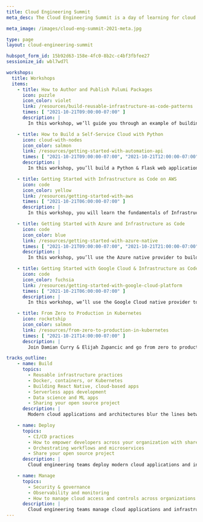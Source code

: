 ```yaml
---
title: Cloud Engineering Summit
meta_desc: The Cloud Engineering Summit is a day of learning for cloud practitioners about cloud infrastructure, modern applications, and everything in between. Oct 20-21, 2021.

meta_image: /images/cloud-eng-summit-2021-meta.jpg

type: page
layout: cloud-engineering-summit

hubspot_form_id: 15b92d63-158e-4fc0-8b2c-c4bf3fbfee27
sessionize_id: wbl7wd7l

workshops:
  title: Workshops
  items:
    - title: How to Author and Publish Pulumi Packages
      icon: puzzle
      icon_color: violet
      link: /resources/build-reusable-infrastructure-as-code-patterns
      times: [ "2021-10-21T09:00:00-07:00" ]
      description: |
        In this workshop, we’ll guide you through an example of building a reusable Pulumi component for a hypothetical “production ready application” in Python.

    - title: How to Build a Self-Service Cloud with Python
      icon: cloud-with-nodes
      icon_color: salmon
      link: /resources/getting-started-with-automation-api
      times: [ "2021-10-21T09:00:00-07:00", "2021-10-21T12:00:00-07:00" ]
      description: |
        In this workshop, you’ll build a Python & Flask web application that lets you and your developers deploy applications at the click of a button.

    - title: Getting Started with Infrastructure as Code on AWS
      icon: code
      icon_color: yellow
      link: /resources/getting-started-with-aws
      times: [ "2021-10-21T06:00:00-07:00" ]
      description: |
        In this workshop, you will learn the fundamentals of Infrastructure as Code on AWS through a series of exercises using Pulumi’s Cloud Engineering platform.

    - title: Getting Started with Azure and Infrastructure as Code
      icon: code
      icon_color: blue
      link: /resources/getting-started-with-azure-native
      times: [ "2021-10-21T09:00:00-07:00", "2021-10-21T21:00:00-07:00" ]
      description: |
        In this workshop, you’ll use the Azure native provider to build infrastructure using TypeScript SDK and examine some of the features not previously possible.

    - title: Getting Started with Google Cloud & Infrastructure as Code
      icon: code
      icon_color: fuchsia
      link: /resources/getting-started-with-google-cloud-platform
      times: [ "2021-10-21T06:00:00-07:00" ]
      description: |
        In this workshop, we’ll use the Google Cloud native provider to build infrastructure using TypeScript and examine some of Pulumi's newest features.

    - title: From Zero to Production in Kubernetes
      icon: rocketship
      icon_color: salmon
      link: /resources/from-zero-to-production-in-kubernetes
      times: [ "2021-10-21T14:00:00-07:00" ]
      description: |
        Join Damian Curry & Elijah Zupancic and go from zero to production on Kubernetes by using Python to build abstractions that make getting to production easier.

tracks_outline:
    - name: Build
      topics:
        - Reusable infrastructure practices
        - Docker, containers, or Kubernetes
        - Building React Native, cloud-based apps
        - Serverless apps development
        - Data science and ML apps
        - Sharing your open source project
      description: |
        Modern cloud applications and architectures blur the lines between app infrastructure and cloud engineering teams adopting new tools and practices to tame complexity and accelerate delivery.

    - name: Deploy
      topics:
        - CI/CD practices
        - How to empower developers across your organization with shared services platforms or internal cloud platforms
        - Orchestrating workflows and microservices
        - Share your open source project
      description: |
        Cloud engineering teams deploy modern cloud applications and infrastructure through unified and automated delivery processes with thorough testing.

    - name: Manage
      topics:
        - Security & governance
        - Observability and monitoring
        - How to manage cloud access and controls across organizations
      description: |
        Cloud engineering teams manage cloud applications and infrastructure with Policy as Code, visibility, and access controls. For example, they manage infrastructure with policies that detect configuration drift, enforce best practices, and even prevent compliance violations before deployment.
---
```

